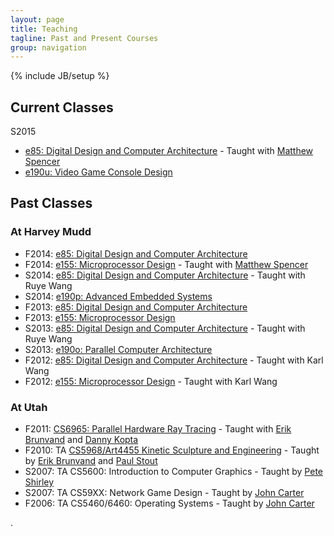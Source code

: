 ```yaml
---
layout: page
title: Teaching
tagline: Past and Present Courses
group: navigation
---
```

{% include JB/setup %}

## Current Classes
S2015

* [e85: Digital Design and Computer Architecture](http://pages.hmc.edu/jspjut/class/s2015/e85) - Taught with [Matthew Spencer][ms]
* [e190u: Video Game Console Design](http://pages.hmc.edu/jspjut/class/s2015/e190u) 

## Past Classes
### At Harvey Mudd
* F2014: [e85: Digital Design and Computer Architecture](http://pages.hmc.edu/jspjut/class/f2014/e85)
* F2014: [e155: Microprocessor Design](http://pages.hmc.edu/jspjut/class/f2014/e155) - Taught with [Matthew Spencer][ms]
* S2014: [e85: Digital Design and Computer Architecture](http://pages.hmc.edu/jspjut/class/s2014/e85) - Taught with Ruye Wang
* S2014: [e190p: Advanced Embedded Systems](http://pages.hmc.edu/jspjut/class/s2014/e190p)
* F2013: [e85: Digital Design and Computer Architecture](http://pages.hmc.edu/jspjut/class/f2013/e85)
* F2013: [e155: Microprocessor Design](http://pages.hmc.edu/jspjut/class/f2013/e155)
* S2013: [e85: Digital Design and Computer Architecture](http://pages.hmc.edu/jspjut/class/s2013/e85) - Taught with Ruye Wang
* S2013: [e190o: Parallel Computer Architecture](http://pages.hmc.edu/jspjut/class/s2013/e190o)
* F2012: [e85: Digital Design and Computer Architecture](https://sites.google.com/a/g.hmc.edu/e85f2012) - Taught with Karl Wang
* F2012: [e155: Microprocessor Design](https://sites.google.com/a/g.hmc.edu/e155f2012) - Taught with Karl Wang

### At Utah
* F2011: [CS6965: Parallel Hardware Ray Tracing](http://www.eng.utah.edu/~cs6965/) - Taught with [Erik Brunvand][elb] and [Danny Kopta][dk]
* F2010: TA [CS5968/Art4455 Kinetic Sculpture and Engineering](http://www.eng.utah.edu/~cs5968/) - Taught by [Erik Brunvand][elb] and [Paul Stout][paulstout]
* S2007: TA CS5600: Introduction to Computer Graphics - Taught by [Pete Shirley][ps]
* S2007: TA CS59XX: Network Game Design - Taught by [John Carter][jc]
* F2006: TA CS5460/6460: Operating Systems - Taught by [John Carter][jc]

.

   [elb]: http://www.cs.utah.edu/~elb
   [dk]: http://www.cs.utah.edu/~dkopta
   [ps]: http://www.cs.utah.edu/~shirley
   [paulstout]: http://faculty.utah.edu/u0300671-PAUL_L_STOUT/teaching/index.hml
   [jc]: http://researcher.watson.ibm.com/researcher/view.php?person=us-retrac
   [ms]: http://www.eecs.berkeley.edu/~mespence/



